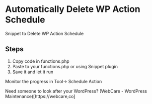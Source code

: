 # Automatically Delete WP Action Schedule
Snippet to Delete WP Action Schedule

## Steps
1. Copy code in functions.php
2. Paste to your functions.php or using Snippet plugin
3. Save it and let it run

Monitor the progress in Tool-> Schedule Action

Need someone to look after your WordPress? (WebCare - WordPress Maintenance)[https://webcare,co]
